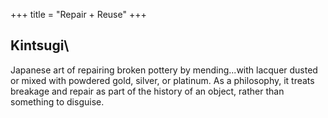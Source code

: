 +++
title = "Repair + Reuse"
+++

## Kintsugi\
Japanese art of repairing broken pottery by mending...with lacquer dusted or mixed with powdered gold, silver, or platinum. As a philosophy, it treats breakage and repair as part of the history of an object, rather than something to disguise.